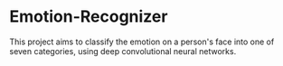 # Emotion-Recognizer
This project aims to classify the emotion on a person's face into one of seven categories, using deep convolutional neural networks.
